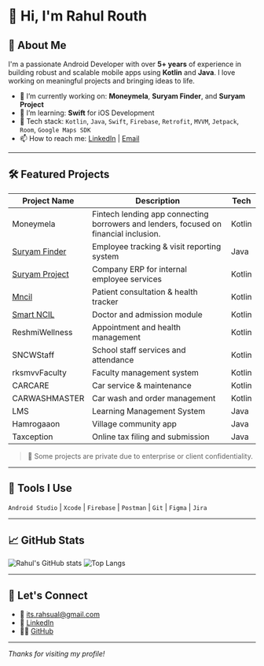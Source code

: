 # 👋 Hi, I'm Rahul Routh

## 🚀 About Me
I'm a passionate Android Developer with over **5+ years** of experience in building robust and scalable mobile apps using **Kotlin** and **Java**. I love working on meaningful projects and bringing ideas to life.

- 🔭 I’m currently working on: **Moneymela**, **Suryam Finder**, and **Suryam Project**
- 🌱 I’m learning: **Swift** for iOS Development
- 🧠 Tech stack: `Kotlin`, `Java`, `Swift`, `Firebase`, `Retrofit`, `MVVM`, `Jetpack`, `Room`, `Google Maps SDK`
- 📫 How to reach me: [LinkedIn](https://www.linkedin.com/in/rahul-routh-b62354163) | [Email](mailto:its.rahsual@gmail.com)

---

## 🛠️ Featured Projects

| Project Name       | Description                                               | Tech     |
|--------------------|-----------------------------------------------------------|----------|
| Moneymela           | Fintech lending app connecting borrowers and lenders, focused on financial inclusion.  | Kotlin   |
| [Suryam Finder](https://play.google.com/store/apps/details?id=com.surya.suryamfindertracking&hl=en_IN)       | Employee tracking & visit reporting system                | Java     |
| [Suryam Project](https://play.google.com/store/apps/details?id=com.surya.suryamfinderproject&hl=en_IN)       | Company ERP for internal employee services                | Kotlin   |
| [Mncil](https://github.com/yourusername/mncil)             | Patient consultation & health tracker                         | Kotlin   |
| [Smart NCIL](https://github.com/yourusername/smartncil)   | Doctor and admission module                                   | Kotlin   |
| ReshmiWellness      | Appointment and health management                         | Kotlin   |
| SNCWStaff           | School staff services and attendance                      | Kotlin   |
| rksmvvFaculty       | Faculty management system                                 | Kotlin   |
| CARCARE             | Car service & maintenance                                 | Kotlin   |
| CARWASHMASTER       | Car wash and order management                             | Kotlin   |
| LMS                 | Learning Management System                                | Java     |
| Hamrogaaon          | Village community app                                     | Java     |
| Taxception          | Online tax filing and submission                          | Java     |

> 🚫 Some projects are private due to enterprise or client confidentiality.

---

## 🧰 Tools I Use

`Android Studio` | `Xcode` | `Firebase` | `Postman` | `Git` | `Figma` | `Jira`

---

## 📈 GitHub Stats

![Rahul's GitHub stats](https://github-readme-stats.vercel.app/api?username=Rahul-Routh&show_icons=true&theme=compact)
![Top Langs](https://github-readme-stats.vercel.app/api/top-langs/?username=Rahul-Routh&layout=compact)

---

## 💬 Let's Connect

- 📧 [its.rahsual@gmail.com](mailto:its.rahsual@gmail.com)  
- 💼 [LinkedIn](https://www.linkedin.com/in/rahul-routh-b62354163)  
- 🧑‍💻 [GitHub](https://github.com/Rahul-Routh)

---

_Thanks for visiting my profile!_



<!--**Rahul-Routh/Rahul-Routh** is a ✨ _special_ ✨ repository because its `README.md` (this file) appears on your GitHub profile.

Here are some ideas to get you started:

- 🔭 I’m currently working on ...
- 🌱 I’m currently learning ...
- 👯 I’m looking to collaborate on ...
- 🤔 I’m looking for help with ...
- 💬 Ask me about ...
- 📫 How to reach me: ...
- 😄 Pronouns: ...
- ⚡ Fun fact: ...
- -->
